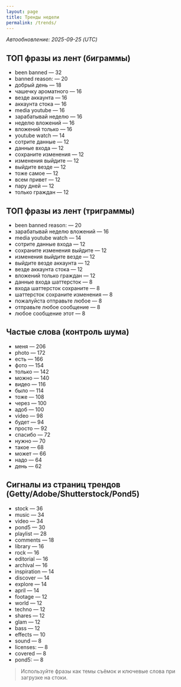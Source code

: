 ```yaml
---
layout: page
title: Тренды недели
permalink: /trends/
---
```


_Автообновление: 2025-09-25 (UTC)_

## ТОП фразы из лент (биграммы)
- been banned — 32
- banned reason: — 20
- добрый день — 18
- чашечку ароматного — 16
- везде аккаунта — 16
- аккаунта стока — 16
- media youtube — 16
- зарабатывай неделю — 16
- неделю вложений — 16
- вложений только — 16
- youtube watch — 14
- сотрите данные — 12
- данные входа — 12
- сохраните изменения — 12
- изменения выйдите — 12
- выйдите везде — 12
- тоже самое — 12
- всем привет — 12
- пару дней — 12
- только граждан — 12

## ТОП фразы из лент (триграммы)
- been banned reason: — 20
- зарабатывай неделю вложений — 16
- media youtube watch — 14
- сотрите данные входа — 12
- сохраните изменения выйдите — 12
- изменения выйдите везде — 12
- выйдите везде аккаунта — 12
- везде аккаунта стока — 12
- вложений только граждан — 12
- данные входа шаттерсток — 8
- входа шаттерсток сохраните — 8
- шаттерсток сохраните изменения — 8
- пожалуйста отправьте любое — 8
- отправьте любое сообщение — 8
- любое сообщение этот — 8

## Частые слова (контроль шума)
- меня — 206
- photo — 172
- есть — 166
- фото — 154
- только — 142
- можно — 140
- видео — 116
- было — 114
- тоже — 108
- через — 100
- адоб — 100
- video — 98
- будет — 94
- просто — 92
- спасибо — 72
- нужно — 70
- такое — 68
- может — 66
- надо — 64
- день — 62

## Сигналы из страниц трендов (Getty/Adobe/Shutterstock/Pond5)
- stock — 36
- music — 34
- video — 34
- pond5 — 30
- playlist — 28
- comments — 18
- library — 16
- rock — 16
- editorial — 16
- archival — 16
- inspiration — 14
- discover — 14
- explore — 14
- april — 14
- footage — 12
- world — 12
- techno — 12
- shares — 12
- glam — 12
- bass — 12
- effects — 10
- sound — 8
- licenses: — 8
- covered — 8
- pond5: — 8

> Используйте фразы как темы съёмок и ключевые слова при загрузке на стоки.
